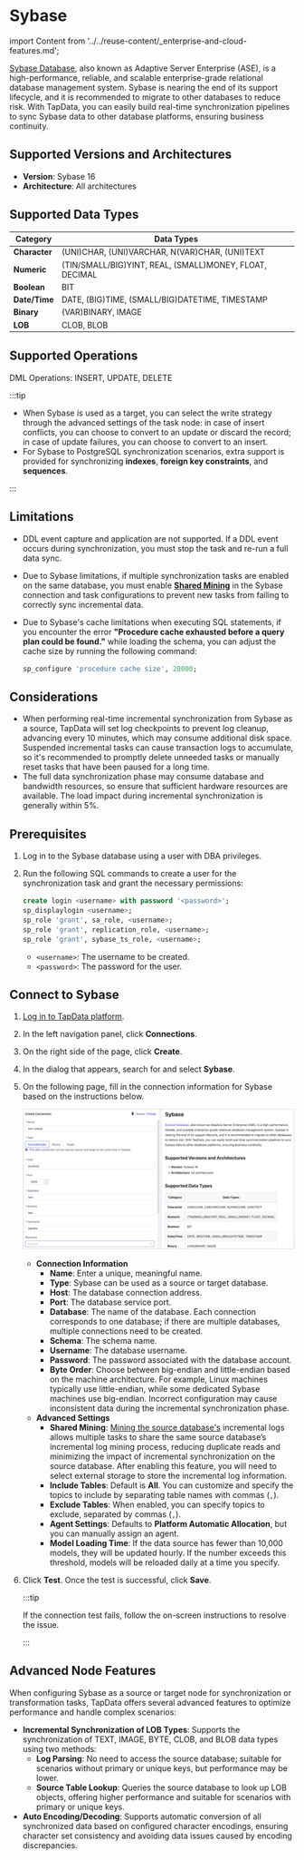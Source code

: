 # Sybase

import Content from '../../reuse-content/_enterprise-and-cloud-features.md';

<Content />

[Sybase Database](https://infocenter.sybase.com/help/index.jsp), also known as Adaptive Server Enterprise (ASE), is a high-performance, reliable, and scalable enterprise-grade relational database management system. Sybase is nearing the end of its support lifecycle, and it is recommended to migrate to other databases to reduce risk. With TapData, you can easily build real-time synchronization pipelines to sync Sybase data to other database platforms, ensuring business continuity.

## Supported Versions and Architectures

* **Version**: Sybase 16
* **Architecture**: All architectures

## Supported Data Types

| **Category**  | **Data Types**                                          |
| ------------- | ------------------------------------------------------- |
| **Character** | (UNI)CHAR, (UNI)VARCHAR, N(VAR)CHAR, (UNI)TEXT          |
| **Numeric**   | (TIN/SMALL/BIG)YINT, REAL, (SMALL)MONEY, FLOAT, DECIMAL |
| **Boolean**   | BIT                                                     |
| **Date/Time** | DATE, (BIG)TIME, (SMALL/BIG)DATETIME, TIMESTAMP         |
| **Binary**    | (VAR)BINARY, IMAGE                                      |
| **LOB**       | CLOB, BLOB                                              |

## Supported Operations

DML Operations: INSERT, UPDATE, DELETE

:::tip

- When Sybase is used as a target, you can select the write strategy through the advanced settings of the task node: in case of insert conflicts, you can choose to convert to an update or discard the record; in case of update failures, you can choose to convert to an insert.
- For Sybase to PostgreSQL synchronization scenarios, extra support is provided for synchronizing **indexes**, **foreign key constraints**, and **sequences**.

:::

## Limitations

- DDL event capture and application are not supported. If a DDL event occurs during synchronization, you must stop the task and re-run a full data sync.

- Due to Sybase limitations, if multiple synchronization tasks are enabled on the same database, you must enable **[Shared Mining](../../user-guide/advanced-settings/share-mining.md)** in the Sybase connection and task configurations to prevent new tasks from failing to correctly sync incremental data.

- Due to Sybase's cache limitations when executing SQL statements, if you encounter the error **"Procedure cache exhausted before a query plan could be found."** while loading the schema, you can adjust the cache size by running the following command:

  ```sql
  sp_configure 'procedure cache size', 20000;
  ```

## Considerations

- When performing real-time incremental synchronization from Sybase as a source, TapData will set log checkpoints to prevent log cleanup, advancing every 10 minutes, which may consume additional disk space. Suspended incremental tasks can cause transaction logs to accumulate, so it's recommended to promptly delete unneeded tasks or manually reset tasks that have been paused for a long time.
- The full data synchronization phase may consume database and bandwidth resources, so ensure that sufficient hardware resources are available. The load impact during incremental synchronization is generally within 5%.

## <span id="prerequisites">Prerequisites</span>

1. Log in to the Sybase database using a user with DBA privileges.

2. Run the following SQL commands to create a user for the synchronization task and grant the necessary permissions:

   ```sql
   create login <username> with password '<password>';
   sp_displaylogin <username>;
   sp_role 'grant', sa_role, <username>;
   sp_role 'grant', replication_role, <username>;
   sp_role 'grant', sybase_ts_role, <username>;
   ```

   * `<username>`: The username to be created.
   * `<password>`: The password for the user.

## Connect to Sybase

1. [Log in to TapData platform](../../user-guide/log-in.md).

2. In the left navigation panel, click **Connections**.

3. On the right side of the page, click **Create**.

4. In the dialog that appears, search for and select **Sybase**.

5. On the following page, fill in the connection information for Sybase based on the instructions below.

   ![Sybase Connection Settings](../../images/sybase_connection.png)

   * **Connection Information**
     * **Name**: Enter a unique, meaningful name.
     * **Type**: Sybase can be used as a source or target database.
     * **Host**: The database connection address.
     * **Port**: The database service port.
     * **Database**: The name of the database. Each connection corresponds to one database; if there are multiple databases, multiple connections need to be created.
     * **Schema**: The schema name.
     * **Username**: The database username.
     * **Password**: The password associated with the database account.
     * **Byte Order**: Choose between big-endian and little-endian based on the machine architecture. For example, Linux machines typically use little-endian, while some dedicated Sybase machines use big-endian. Incorrect configuration may cause inconsistent data during the incremental synchronization phase.
   * **Advanced Settings**
      * **Shared Mining**: [Mining the source database's](../../user-guide/advanced-settings/share-mining.md) incremental logs allows multiple tasks to share the same source database’s incremental log mining process, reducing duplicate reads and minimizing the impact of incremental synchronization on the source database. After enabling this feature, you will need to select external storage to store the incremental log information.
      * **Include Tables**: Default is **All**. You can customize and specify the topics to include by separating table names with commas (`,`).
      * **Exclude Tables**: When enabled, you can specify topics to exclude, separated by commas (`,`).
      * **Agent Settings**: Defaults to **Platform Automatic Allocation**, but you can manually assign an agent.
      * **Model Loading Time**: If the data source has fewer than 10,000 models, they will be updated hourly. If the number exceeds this threshold, models will be reloaded daily at a time you specify.

6. Click **Test**. Once the test is successful, click **Save**.

   :::tip

   If the connection test fails, follow the on-screen instructions to resolve the issue.

   :::

## Advanced Node Features

When configuring Sybase as a source or target node for synchronization or transformation tasks, TapData offers several advanced features to optimize performance and handle complex scenarios:

- **Incremental Synchronization of LOB Types**: Supports the synchronization of TEXT, IMAGE, BYTE, CLOB, and BLOB data types using two methods:
  - **Log Parsing**: No need to access the source database; suitable for scenarios without primary or unique keys, but performance may be lower.
  - **Source Table Lookup**: Queries the source database to look up LOB objects, offering higher performance and suitable for scenarios with primary or unique keys.
- **Auto Encoding/Decoding**: Supports automatic conversion of all synchronized data based on configured character encodings, ensuring character set consistency and avoiding data issues caused by encoding discrepancies.